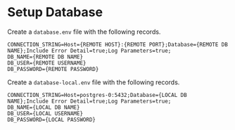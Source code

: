 # Setup Database

Create a `database.env` file with the following records.

```env
CONNECTION_STRING=Host={REMOTE HOST}:{REMOTE PORT};Database={REMOTE DB NAME};Include Error Detail=true;Log Parameters=true;
DB_NAME={REMOTE DB NAME}
DB_USER={REMOTE USERNAME}
DB_PASSWORD={REMOTE PASSWORD}
```

Create a `database-local.env` file with the following records.

```env
CONNECTION_STRING=Host=postgres-0:5432;Database={LOCAL DB NAME};Include Error Detail=true;Log Parameters=true;
DB_NAME={LOCAL DB NAME}
DB_USER={LOCAL USERNAME}
DB_PASSWORD={LOCAL PASSWORD}
```
